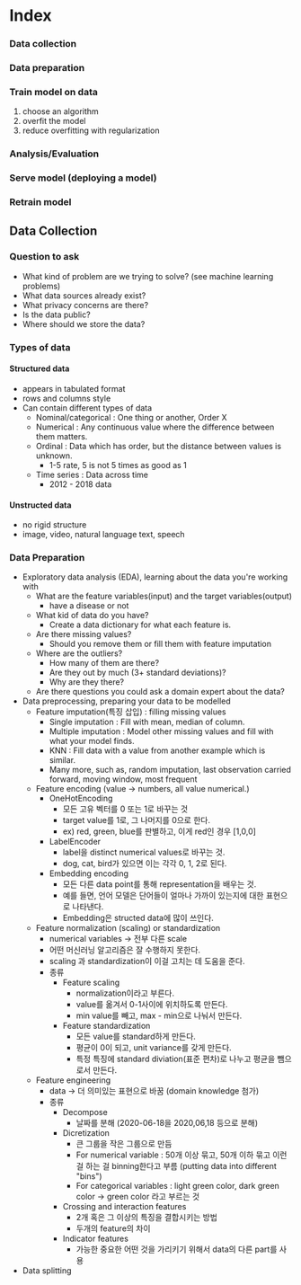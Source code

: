 
# Index

### Data collection
### Data preparation
### Train model on data
1. choose an algorithm
1. overfit the model
1. reduce overfitting with regularization
### Analysis/Evaluation
### Serve model (deploying a model)
### Retrain model

## Data Collection
### Question to ask
* What kind of problem are we trying to solve? (see machine learning problems)
* What data sources already exist?
* What privacy concerns are there?
* Is the data public?
* Where should we store the data?

### Types of data
#### Structured data
- appears in tabulated format
- rows and columns style
- Can contain different types of data
    - Nominal/categorical : One thing or another, Order X
    - Numerical : Any continuous value where the difference between them matters.
    - Ordinal : Data which has order, but the distance between values is unknown.
        - 1-5 rate, 5 is not 5 times as good as 1
    - Time series : Data across time
        - 2012 - 2018 data
#### Unstructed data
- no rigid structure
- image, video, natural language text, speech

### Data Preparation
- Exploratory data analysis (EDA), learning about the data you're working with
  - What are the feature variables(input) and the target variables(output)
    - have a disease or not
  - What kid of data do you have? 
    - Create a data dictionary for what each feature is.
  - Are there missing values? 
    - Should you remove them or fill them with feature imputation
  - Where are the outliers?
    - How many of them are there?
    - Are they out by much (3+ standard deviations)?
    - Why are they there?
  - Are there questions you could ask a domain expert about the data?
- Data preprocessing, preparing your data to be modelled
  - Feature imputation(특징 삽입) : filling missing values 
    - Single imputation : Fill with mean, median of column.
    - Multiple imputation : Model other missing values and fill with what your model finds.
    - KNN : Fill data with a value from another example which is similar.
    - Many more, such as, random imputation, last observation carried forward, moving window, most frequent
  - Feature encoding (value -> numbers, all value numerical.)
    - OneHotEncoding 
      - 모든 고유 벡터를 0 또는 1로 바꾸는 것
      - target value를 1로, 그 나머지를 0으로 한다.
      - ex) red, green, blue를 판별하고, 이게 red인 경우 [1,0,0]
    - LabelEncoder
      - label을 distinct numerical values로 바꾸는 것.
      - dog, cat, bird가 있으면 이는 각각 0, 1, 2로 된다.
    - Embedding encoding
      - 모든 다른 data point를 통해 representation을 배우는 것.
      - 예를 들면, 언어 모델은 단어들이 얼마나 가까이 있는지에 대한 표현으로 나타낸다.
      - Embedding은 structed data에 많이 쓰인다.
  - Feature normalization (scaling) or standardization
    - numerical variables -> 전부 다른 scale
    - 어떤 머신러닝 알고리즘은 잘 수행하지 못한다.
    - scaling 과 standardization이 이걸 고치는 데 도움을 준다.
    - 종류
      - Feature scaling
        - normalization이라고 부른다.
        - value를 옮겨서 0-1사이에 위치하도록 만든다.
        - min value를 빼고, max - min으로 나눠서 만든다.
      - Feature standardization
        - 모든 value를 standard하게 만든다.
        - 평균이 0이 되고, unit variance를 갖게 만든다.
        - 특정 특징에 standard diviation(표준 편차)로 나누고 평균을 뺌으로서 만든다.
  - Feature engineering
    - data -> 더 의미있는 표현으로 바꿈 (domain knowledge 첨가)
    - 종류
      - Decompose
        - 날짜를 분해 (2020-06-18을 2020,06,18 등으로 분해)
      - Dicretization
        - 큰 그룹을 작은 그룹으로 만듬
        - For numerical variable : 50개 이상 묶고, 50개 이하 묶고 이런걸 하는 걸 binning한다고 부름 (putting data into different "bins")
        - For categorical variables : light green color, dark green color -> green color 라고 부르는 것
      - Crossing and interaction features
        - 2개 혹은 그 이상의 특징을 결합시키는 방법
        - 두개의 feature의 차이
      - Indicator features
        - 가능한 중요한 어떤 것을 가리키기 위해서 data의 다른 part를 사용
- Data splitting
